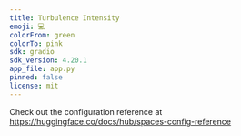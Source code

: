 ```yaml
---
title: Turbulence Intensity
emoji: 💻
colorFrom: green
colorTo: pink
sdk: gradio
sdk_version: 4.20.1
app_file: app.py
pinned: false
license: mit
---
```


Check out the configuration reference at https://huggingface.co/docs/hub/spaces-config-reference
